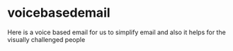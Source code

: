 # voicebasedemail
Here is a voice based email for us to simplify email and also it helps for the visually challenged people
